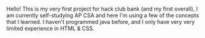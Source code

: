 Hello! This is my very first project for hack club bank (and my first overall), I am currently self-studying AP CSA and here I'm using a few of the concepts that I learned. I haven't programmed java before, and I only have very very limited experience in HTML & CSS.
